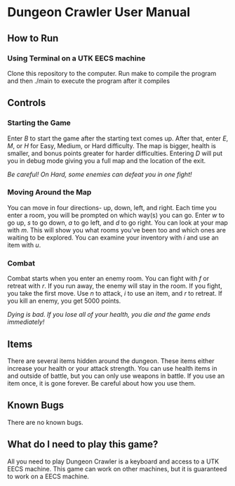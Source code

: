 # Dungeon Crawler User Manual
## How to Run
### Using Terminal on a UTK EECS machine
Clone this repository to the computer. Run make to compile the program and then ./main to execute the program after it compiles

## Controls
### Starting the Game
Enter *B* to start the game after the starting text comes up. After that, enter *E*, *M*, or *H* for Easy, Medium, or Hard difficulty.
The map is bigger, health is smaller, and bonus points greater for harder difficulties. Entering *D* will put you in debug mode giving you a full map and the location of the exit. 

*Be careful! On Hard, some enemies can defeat you in one fight!*
### Moving Around the Map
You can move in four directions- up, down, left, and right. Each time you enter a room, you will be prompted on which way(s) you can go.
Enter *w* to go up, *s* to go down, *a* to go left,  and *d* to go right. 
You can look at your map with *m*. This will show you what rooms you've been too and which ones are waiting to be explored.
You can examine your inventory with *i* and use an item with *u*.
### Combat
Combat starts when you enter an enemy room. You can fight with *f* or retreat with *r*. If you run away, the enemy will stay in the room.
If you fight, you take the first move. Use *n* to attack, *i* to use an item, and *r* to retreat. If you kill an enemy, you get 5000 points.

*Dying is bad. If you lose all of your health, you die and the game ends immediately!*
## Items
There are several items hidden around the dungeon. These items either increase your health or your attack strength. You can use health items in and outside of battle, but you can only use weapons in battle. If you use an item once, it is gone forever. Be careful about how you use them.

## Known Bugs
There are no known bugs.

## What do I need to play this game?
All you need to play Dungeon Crawler is a keyboard and access to a UTK EECS machine. This game can work on other machines, but it is guaranteed to work
on a EECS machine.
